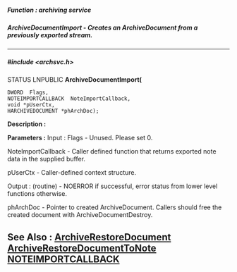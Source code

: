 ##### Function : archiving service
##### ArchiveDocumentImport - Creates an ArchiveDocument from a previously exported stream.
---
##### #include <archsvc.h>
STATUS LNPUBLIC **ArchiveDocumentImport(**

	DWORD  Flags,
	NOTEIMPORTCALLBACK  NoteImportCallback,
	void *pUserCtx,
	HARCHIVEDOCUMENT *phArchDoc);
**Description :**

**Parameters :**
Input :
Flags  -  Unused. Please set 0.

NoteImportCallback  -  Caller defined function that returns exported note data in the supplied buffer.

pUserCtx  -  Caller-defined context structure.

Output :
(routine)  -  NOERROR if successful, error status from lower level functions otherwise.


phArchDoc  -  Pointer to created ArchiveDocument. Callers should free the created document with ArchiveDocumentDestroy.

**See Also :**
[ArchiveRestoreDocument](D:/md_files/ArchiveRestoreDocument.md)
[ArchiveRestoreDocumentToNote](D:/md_files/ArchiveRestoreDocumentToNote.md)
[NOTEIMPORTCALLBACK](D:/md_files/NOTEIMPORTCALLBACK.md)
---
